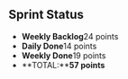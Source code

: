 ## Sprint Status
-   **Weekly Backlog**24 points
-   **Daily Done**14 points
-   **Weekly Done**19 points
-   **TOTAL:****57 points**